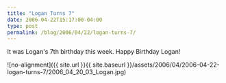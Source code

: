```yaml
---
title: "Logan Turns 7"
date: 2006-04-22T15:17:00-04:00
type: post
permalink: /blog/2006/04/22/logan-turns-7/
---
```

It was Logan's 7th birthday this week. Happy Birthday Logan!

![no-alignment]({{ site.url }}{{ site.baseurl }}/assets/2006/04/2006-04-22-logan-turns-7/2006_04_20_03_Logan.jpg)
